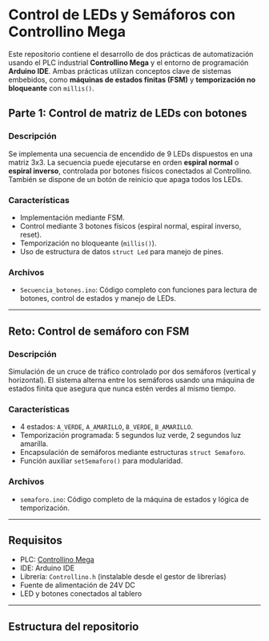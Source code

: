 # Control de LEDs y Semáforos con Controllino Mega

Este repositorio contiene el desarrollo de dos prácticas de automatización usando el PLC industrial **Controllino Mega** y el entorno de programación **Arduino IDE**. Ambas prácticas utilizan conceptos clave de sistemas embebidos, como **máquinas de estados finitas (FSM)** y **temporización no bloqueante** con `millis()`.

## Parte 1: Control de matriz de LEDs con botones

### Descripción
Se implementa una secuencia de encendido de 9 LEDs dispuestos en una matriz 3x3. La secuencia puede ejecutarse en orden **espiral normal** o **espiral inverso**, controlada por botones físicos conectados al Controllino. También se dispone de un botón de reinicio que apaga todos los LEDs.

### Características
- Implementación mediante FSM.
- Control mediante 3 botones físicos (espiral normal, espiral inverso, reset).
- Temporización no bloqueante (`millis()`).
- Uso de estructura de datos `struct Led` para manejo de pines.

### Archivos
- `Secuencia_botones.ino`: Código completo con funciones para lectura de botones, control de estados y manejo de LEDs.

---

## Reto: Control de semáforo con FSM

### Descripción
Simulación de un cruce de tráfico controlado por dos semáforos (vertical y horizontal). El sistema alterna entre los semáforos usando una máquina de estados finita que asegura que nunca estén verdes al mismo tiempo.

### Características
- 4 estados: `A_VERDE`, `A_AMARILLO`, `B_VERDE`, `B_AMARILLO`.
- Temporización programada: 5 segundos luz verde, 2 segundos luz amarilla.
- Encapsulación de semáforos mediante estructuras `struct Semaforo`.
- Función auxiliar `setSemaforo()` para modularidad.

### Archivos
- `semaforo.ino`: Código completo de la máquina de estados y lógica de temporización.

---

## Requisitos

- PLC: [Controllino Mega](https://www.controllino.com/)
- IDE: Arduino IDE
- Librería: `Controllino.h` (instalable desde el gestor de librerías)
- Fuente de alimentación de 24V DC
- LED y botones conectados al tablero

---

## Estructura del repositorio

